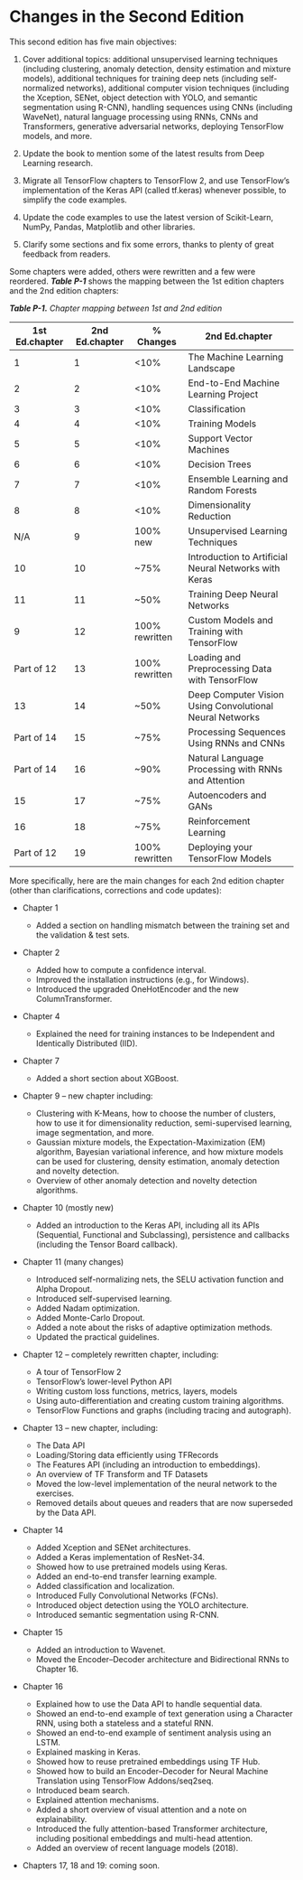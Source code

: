 # **Changes in the Second Edition**

This second edition has five main objectives:

1. Cover additional topics: additional unsupervised learning techniques (including clustering, anomaly detection, density estimation and mixture models), additional techniques for training deep nets (including self-normalized networks), additional computer vision techniques (including the Xception, SENet, object
detection with YOLO, and semantic segmentation using R-CNN), handling sequences using CNNs (including WaveNet), natural language processing using RNNs, CNNs and Transformers, generative adversarial networks, deploying TensorFlow models, and more.

2. Update the book to mention some of the latest results from Deep Learning research.

3. Migrate all TensorFlow chapters to TensorFlow 2, and use TensorFlow’s implementation of the Keras API (called tf.keras) whenever possible, to simplify the code examples.

4. Update the code examples to use the latest version of Scikit-Learn, NumPy, Pandas, Matplotlib and other libraries.

5. Clarify some sections and fix some errors, thanks to plenty of great feedback from readers.

Some chapters were added, others were rewritten and a few were reordered. ***Table P-1*** shows the mapping between the 1st edition chapters and the 2nd edition chapters:

<em>***Table P-1.*** Chapter mapping between 1st and 2nd edition</em>

| 1st Ed.chapter    | 2nd Ed.chapter      | % Changes      | 2nd Ed.chapter                     
| ----------------- | ------------------- |----------------|----------------------- 
| 1                 | 1                   | <10%           | The Machine Learning Landscape
| 2                 | 2                   | <10%           | End-to-End Machine Learning Project
| 3                 | 3                   | <10%           | Classification
| 4                 | 4                   | <10%           | Training Models
| 5                 | 5                   | <10%           | Support Vector Machines
| 6                 | 6                   | <10%           | Decision Trees
| 7                 | 7                   | <10%           | Ensemble Learning and Random Forests
| 8                 | 8                   | <10%           | Dimensionality Reduction
| N/A               | 9                   | 100% new       | Unsupervised Learning Techniques
| 10                | 10                  | ~75%           | Introduction to Artificial Neural Networks with Keras
| 11                | 11                  | ~50%           | Training Deep Neural Networks
| 9                 | 12                  | 100% rewritten | Custom Models and Training with TensorFlow
| Part of 12        | 13                  | 100% rewritten | Loading and Preprocessing Data with TensorFlow
| 13                | 14                  | ~50%           | Deep Computer Vision Using Convolutional Neural Networks
| Part of 14        | 15                  | ~75%           | Processing Sequences Using RNNs and CNNs
| Part of 14        | 16                  | ~90%           | Natural Language Processing with RNNs and Attention
| 15                | 17                  | ~75%           | Autoencoders and GANs
| 16                | 18                  | ~75%           | Reinforcement Learning
| Part of 12        | 19                  | 100% rewritten | Deploying your TensorFlow Models

More specifically, here are the main changes for each 2nd edition chapter (other than clarifications, corrections and code updates):

- Chapter 1
     * Added a section on handling mismatch between the training set and the validation & test sets.
    
- Chapter 2
    *  Added how to compute a confidence interval.
    *  Improved the installation instructions (e.g., for Windows).
    *  Introduced the upgraded OneHotEncoder and the new ColumnTransformer.

- Chapter 4
    *  Explained the need for training instances to be Independent and Identically Distributed (IID).

- Chapter 7
    *  Added a short section about XGBoost.

- Chapter 9 – new chapter including:
    *  Clustering with K-Means, how to choose the number of clusters, how to use it for dimensionality reduction, semi-supervised learning, image segmentation, and more.
    *  Gaussian mixture models, the Expectation-Maximization (EM) algorithm, Bayesian variational inference, and how mixture models can be used for clustering, density estimation, anomaly detection and novelty detection.
    *  Overview of other anomaly detection and novelty detection algorithms.

- Chapter 10 (mostly new)
    *  Added an introduction to the Keras API, including all its APIs (Sequential, Functional and Subclassing), persistence and callbacks (including the Tensor Board callback).

- Chapter 11 (many changes)
    *  Introduced self-normalizing nets, the SELU activation function and Alpha Dropout.
    *  Introduced self-supervised learning.
    *  Added Nadam optimization.
    *  Added Monte-Carlo Dropout.
    *  Added a note about the risks of adaptive optimization methods.
    *  Updated the practical guidelines.

- Chapter 12 – completely rewritten chapter, including:
    *  A tour of TensorFlow 2
    *  TensorFlow’s lower-level Python API
    *  Writing custom loss functions, metrics, layers, models
    *  Using auto-differentiation and creating custom training algorithms.
    *  TensorFlow Functions and graphs (including tracing and autograph).

- Chapter 13 – new chapter, including:
    *  The Data API
    *  Loading/Storing data efficiently using TFRecords
    *  The Features API (including an introduction to embeddings).
    *  An overview of TF Transform and TF Datasets
    *  Moved the low-level implementation of the neural network to the exercises.
    *  Removed details about queues and readers that are now superseded by the Data API.

- Chapter 14
    *  Added Xception and SENet architectures.
    *  Added a Keras implementation of ResNet-34.
    *  Showed how to use pretrained models using Keras.
    *  Added an end-to-end transfer learning example.
    *  Added classification and localization.
    *  Introduced Fully Convolutional Networks (FCNs).
    *  Introduced object detection using the YOLO architecture.
    *  Introduced semantic segmentation using R-CNN.

- Chapter 15
    *  Added an introduction to Wavenet.
    *  Moved the Encoder–Decoder architecture and Bidirectional RNNs to Chapter 16.

- Chapter 16
    *  Explained how to use the Data API to handle sequential data.
    *  Showed an end-to-end example of text generation using a Character RNN, using both a stateless and a stateful RNN.
    *  Showed an end-to-end example of sentiment analysis using an LSTM.
    *  Explained masking in Keras.
    *  Showed how to reuse pretrained embeddings using TF Hub.
    *  Showed how to build an Encoder–Decoder for Neural Machine Translation using TensorFlow Addons/seq2seq.
    *  Introduced beam search.
    *  Explained attention mechanisms.
    *  Added a short overview of visual attention and a note on explainability.
    *  Introduced the fully attention-based Transformer architecture, including positional embeddings and multi-head attention.
    *  Added an overview of recent language models (2018).

- Chapters 17, 18 and 19: coming soon.


















